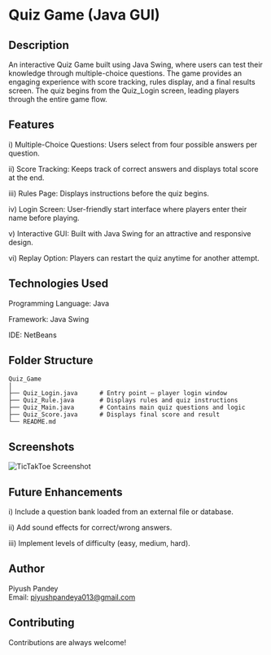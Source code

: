 
# Quiz Game (Java GUI)
## Description

An interactive Quiz Game built using Java Swing, where users can test their knowledge through multiple-choice questions.
The game provides an engaging experience with score tracking, rules display, and a final results screen.
The quiz begins from the Quiz_Login screen, leading players through the entire game flow.

## Features

i) Multiple-Choice Questions: Users select from four possible answers per question.

ii) Score Tracking: Keeps track of correct answers and displays total score at the end.

iii) Rules Page: Displays instructions before the quiz begins.

iv) Login Screen: User-friendly start interface where players enter their name before playing.

v) Interactive GUI: Built with Java Swing for an attractive and responsive design.

vi) Replay Option: Players can restart the quiz anytime for another attempt.

## Technologies Used

Programming Language: Java

Framework: Java Swing

IDE: NetBeans
## Folder Structure
```
Quiz_Game
│
├── Quiz_Login.java      # Entry point – player login window
├── Quiz_Rule.java       # Displays rules and quiz instructions
├── Quiz_Main.java       # Contains main quiz questions and logic
├── Quiz_Score.java      # Displays final score and result
└── README.md
```
## Screenshots

![TicTakToe Screenshot](https://raw.githubusercontent.com/PiyushPandey369/Java_Program/main/src/project_java/Quiz_Game\Quiz_Game_image.png)


## Future Enhancements

i) Include a question bank loaded from an external file or database.

ii) Add sound effects for correct/wrong answers.

iii) Implement levels of difficulty (easy, medium, hard).

## Author

Piyush Pandey  
Email: piyushpandeya013@gmail.com

## Contributing

Contributions are always welcome!
